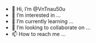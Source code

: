 - 👋 Hi, I’m @VnTnau50u
- 👀 I’m interested in ...
- 🌱 I’m currently learning ...
- 💞️ I’m looking to collaborate on ...
- 📫 How to reach me ...

<!---
VnTnau50u/VnTnau50u is a ✨ special ✨ repository because its `README.md` (this file) appears on your GitHub profile.
You can click the Preview link to take a look at your changes.
--->
